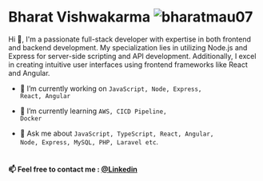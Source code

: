 <h1>Bharat Vishwakarma <img src="https://komarev.com/ghpvc/?username=bharatmau07&label=Profile%20views&color=0e75b6&style=flat" alt="bharatmau07" /> </h1>
<p>Hi 👋, I'm a passionate full-stack developer with expertise in both frontend and backend development. My specialization lies in utilizing Node.js and Express for server-side scripting and API development. Additionally, I excel in creating intuitive user interfaces using frontend frameworks like React and Angular.</p>

- 🔭 I’m currently working on <code>JavaScript, Node, Express, React, Angular</code>

- 🌱 I’m currently learning <code>AWS, CICD Pipeline, Docker</code>

- 💬 Ask me about <code>JavaScript, TypeScript, React, Angular, Node, Express, MySQL, PHP, Laravel etc</code>.
<br><br>

<h4 align="left">📫 Feel free to contact me : <a href="https://www.linkedin.com/in/bharat-vishwakarma-494b71156/" target="_blank">@Linkedin</a></h4>
